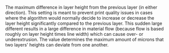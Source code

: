 The maximum difference in layer height from the previous layer (in either direction).
This setting is meant to prevent print quality issues in cases where the algorithm would normally decide to increase or decrease the layer height significantly compared to the previous layer.
This sudden large different results in a large difference in material flow (because flow is based roughly on layer height times line width) which can cause over- or underextrusion.
The value determines the maximum amount of microns that two layers' heights can deviate from one another.

